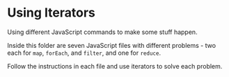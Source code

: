 # Using Iterators

Using different JavaScript commands to make some stuff happen.

Inside this folder are seven JavaScript files with different problems - two each for `map`, `forEach`, and `filter`, and one for `reduce`. 

Follow the instructions in each file and use iterators to solve each problem.
